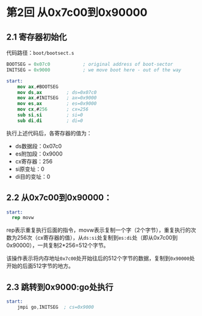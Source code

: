 # 第2回 从0x7c00到0x90000

## 2.1 寄存器初始化

代码路径：`boot/bootsect.s`

```nasm
BOOTSEG = 0x07c0			; original address of boot-sector
INITSEG = 0x9000			; we move boot here - out of the way

start:
    mov	ax,#BOOTSEG
    mov	ds,ax         ; ds=0x07c0
    mov	ax,#INITSEG   ; ax=0x9000
    mov	es,ax         ; es=0x9000
    mov	cx,#256       ; cx=256
    sub	si,si         ; si=0
    sub	di,di         ; di=0
```

执行上述代码后，各寄存器的值为：
- ds数据段：0x07c0
- es附加段：0x9000
- cx寄存器：256
- si原变址：0
- di目的变址：0

## 2.2 从0x7c00到0x90000：

```nasm
start:
  rep movw 
```

rep表示重复执行后面的指令，movw表示复制一个字（2个字节），重复执行的次数为256次（cx寄存器的值），从`ds:si`处复制到`es:di`处（即从0x7c00到0x90000），一共复制2*256=512个字节。

该操作表示将内存地址`0x7c00`处开始往后的512个字节的数据，复制到`0x90000`处开始的后面512字节的地方。

## 2.3 跳转到0x9000:go处执行

```nasm
start:
	jmpi go,INITSEG  ; cs=0x9000
```